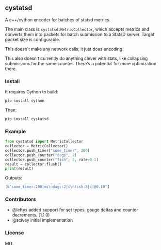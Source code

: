 ## cystatsd

A c++/cython encoder for batches of statsd metrics.

The main class is `cystatsd.MetricCollector`, which accepts metrics and converts them into packets for batch submission to a StatsD server.  Target packet size is configurable.

This doesn't make any network calls; it just does encoding.

This also doesn't currently do anything clever with stats, like collapsing submissions for the same counter.  There's a potential for more optimization there.

### Install

It requires Cython to build:
```bash
pip install cython
```

Then:
```bash
pip install cystatsd
```

### Example

```python
from cystatsd import MetricCollector
collector = MetricCollector()
collector.push_timer("some_timer", 200)
collector.push_counter("dogs", 2)
collector.push_counter("fish", 5, rate=0.1)
result = collector.flush()
print(result)
```

Outputs:
```python
[b"some_timer:200|ms\ndogs:2|c\nfish:5|c|@0.10"]
```

### Contributors
* @leftys added support for set types, gauge deltas and counter decrements. (1.1.0)
* @scivey initial implementation

### License
MIT
